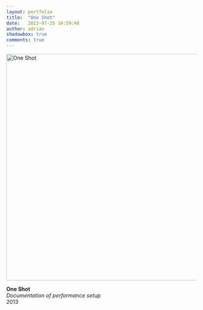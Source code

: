 ```yaml
---
layout: portfolio
title:  "One Shot"
date:   2013-07-25 16:59:48
author: adrian
shadowbox: true
comments: true
---
```


<a href="{{site.url}}/img/2013/one-shot/one-shot-doc.jpg" rel="shadowbox" title="One Shot">
<img src="{{site.url}}/img/2013/one-shot/one-shot-doc-pre.jpg" height="600px" width="600px" alt="One Shot"></a>

**One Shot** <br />
*Documentation of performance setup* <br />
2013
